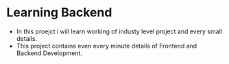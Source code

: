 # Learning Backend

- In this proejct i will learn working of industy level project and every small details.
- This project contains even every minute details of Frontend and Backend Development.
